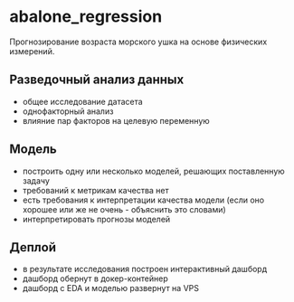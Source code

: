 # abalone_regression
Прогнозирование возраста морского ушка на основе физических измерений.

## Разведочный анализ данных

* общее исследование датасета
* однофакторный анализ
* влияние пар факторов на целевую переменную
 
## Модель

* построить одну или несколько моделей, решающих поставленную задачу
* требований к метрикам качества нет
* есть требования к интерпретации качества модели (если оно хорошее или же не очень - объяснить это словами)
* интерпретировать прогнозы моделей
 
## Деплой

* в результате исследования построен интерактивный дашборд
* дашборд обернут в докер-контейнер
* дашборд с EDA и моделью развернут на VPS
